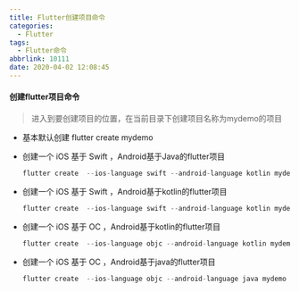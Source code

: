 ```yaml
---
title: Flutter创建项目命令
categories:
  - Flutter
tags:
  - Flutter命令
abbrlink: 10111
date: 2020-04-02 12:08:45
---
```




#### 创建flutter项目命令

> 进入到要创建项目的位置，在当前目录下创建项目名称为mydemo的项目



- 基本默认创建  flutter create  mydemo

- 创建一个 iOS 基于 Swift  ，Android基于Java的flutter项目

  ```dart
  flutter create  --ios-language swift --android-language kotlin mydemo
  ```

- 创建一个 iOS 基于 Swift  ，Android基于kotlin的flutter项目

  ```dart
  flutter create  --ios-language swift --android-language kotlin mydemo
  ```

- 创建一个 iOS 基于 OC  ，Android基于kotlin的flutter项目

  ```dart
  flutter create  --ios-language objc --android-language kotlin mydemo
  ```

- 创建一个 iOS 基于 OC  ，Android基于java的flutter项目

  ```dart
  flutter create  --ios-language objc --android-language java mydemo
  ```

  

